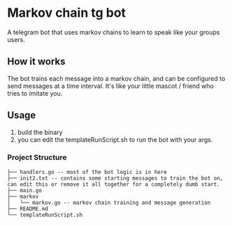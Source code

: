 # Markov chain tg bot

A telegram bot that uses markov chains to learn to speak like your groups users.

## How it works

The bot trains each message into a markov chain, and can be configured to send messages at a time interval. It's like your little mascot / friend who tries to imitate you.

## Usage

1. build the binary
2. you can edit the templateRunScript.sh to run the bot with your args.

### Project Structure

```
├── handlers.go -- most of the bot logic is in here
├── init2.txt -- contains some starting messages to train the bot on, can edit this or remove it all together for a completely dumb start.
├── main.go
├── markov
│   └── markov.go -- markov chain training and message generation
├── README.md
└── templateRunScript.sh

```

